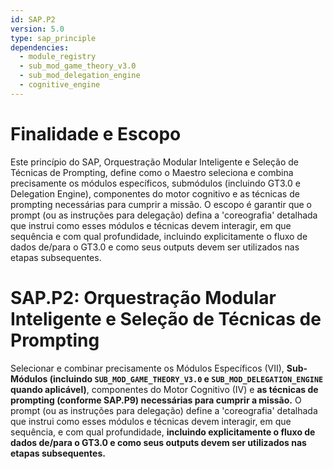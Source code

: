 ```yaml
---
id: SAP.P2
version: 5.0
type: sap_principle
dependencies:
  - module_registry
  - sub_mod_game_theory_v3.0
  - sub_mod_delegation_engine
  - cognitive_engine
---
```


# Finalidade e Escopo

Este princípio do SAP, Orquestração Modular Inteligente e Seleção de Técnicas de Prompting, define como o Maestro seleciona e combina precisamente os módulos específicos, submódulos (incluindo GT3.0 e Delegation Engine), componentes do motor cognitivo e as técnicas de prompting necessárias para cumprir a missão. O escopo é garantir que o prompt (ou as instruções para delegação) defina a 'coreografia' detalhada que instrui como esses módulos e técnicas devem interagir, em que sequência e com qual profundidade, incluindo explicitamente o fluxo de dados de/para o GT3.0 e como seus outputs devem ser utilizados nas etapas subsequentes.

# SAP.P2: Orquestração Modular Inteligente e Seleção de Técnicas de Prompting

Selecionar e combinar precisamente os Módulos Específicos (VII), **Sub-Módulos (incluindo `SUB_MOD_GAME_THEORY_V3.0` e `SUB_MOD_DELEGATION_ENGINE` quando aplicável)**, componentes do Motor Cognitivo (IV) e **as técnicas de prompting (conforme SAP.P9) necessárias para cumprir a missão.** O prompt (ou as instruções para delegação) define a 'coreografia' detalhada que instrui como esses módulos e técnicas devem interagir, em que sequência, e com qual profundidade, **incluindo explicitamente o fluxo de dados de/para o GT3.0 e como seus outputs devem ser utilizados nas etapas subsequentes.**
